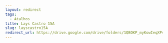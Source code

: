 ```yaml
---
layout: redirect
tags:
  - Atalhos
title: Lays Castro 15A
slug: layscastro15A
redirect_url: https://drive.google.com/drive/folders/1QBOKP_myKowIeqXPs5gnAHTuleKEi4qH?usp=drive_link
---
```

